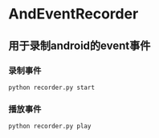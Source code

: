 # AndEventRecorder

## 用于录制android的event事件
### 录制事件
`python recorder.py start`

### 播放事件
`python recorder.py play`
